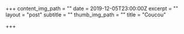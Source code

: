 +++
content_img_path = ""
date = 2019-12-05T23:00:00Z
excerpt = ""
layout = "post"
subtitle = ""
thumb_img_path = ""
title = "Coucou"

+++
